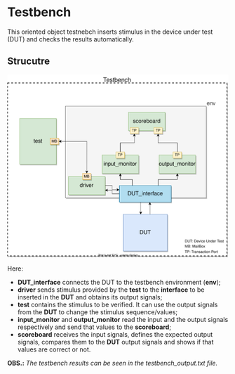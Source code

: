 # Testbench

This oriented object testnebch inserts stimulus in the device under test (DUT) and checks the results automatically.  

## Strucutre
![oo_tb stucture](../../alib/oo_testbench_diagram.svg)

Here: 
 - **DUT_interface** connects the DUT to the testbench environment (**env**);
 - **driver** sends stimulus provided by the **test** to the **interface** to be inserted in the **DUT** and obtains its output signals;
 - **test** contains the stimulus to be verified. It can use the output signals from the **DUT** to change the stimulus sequence/values;
 - **input_monitor** and **output_monitor** read the input and the output signals respectively and send that values to the **scoreboard**;
 - **scoreboard** receives the input signals, defines the expected output signals, compares them to the **DUT** output signals and shows if that values are correct or not.

 **OBS.:** *The testbench results can be seen in the testbench_output.txt file.*